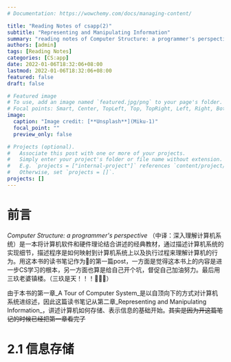 ```yaml
---
# Documentation: https://wowchemy.com/docs/managing-content/

title: "Reading Notes of csapp(2)"
subtitle: "Representing and Manipulating Information"
summary: "reading notes of Computer Structure: a programmer's perspective "
authors: [admin]
tags: [Reading Notes]
categories: [CS:app]
date: 2022-01-06T18:32:06+08:00
lastmod: 2022-01-06T18:32:06+08:00
featured: false
draft: false

# Featured image
# To use, add an image named `featured.jpg/png` to your page's folder.
# Focal points: Smart, Center, TopLeft, Top, TopRight, Left, Right, BottomLeft, Bottom, BottomRight.
image:
  caption: "Image credit: [**Unsplash**](Miku-1)"
  focal_point: ""
  preview_only: false

# Projects (optional).
#   Associate this post with one or more of your projects.
#   Simply enter your project's folder or file name without extension.
#   E.g. `projects = ["internal-project"]` references `content/project/deep-learning/index.md`.
#   Otherwise, set `projects = []`.
projects: []
---
```


# 前言

*Computer Structure: a programmer's perspective* （中译：深入理解计算机系统）是一本将计算机软件和硬件理论结合讲述的经典教材，通过描述计算机系统的实现细节，描述程序是如何映射到计算机系统上以及执行过程来理解计算机的行为。用这本书的读书笔记作为👴的第一篇post，一方面是觉得这本书上的内容是进一步CS学习的根本，另一方面也算是给自己开个坑，督促自己加油努力。最后用三玖老婆镇楼。（三玖是天！！！🎉🎊✨）

由于本书的第一章_A Tour of Computer System_是以自顶向下的方式对计算机系统进综述，因此这篇读书笔记从第二章_Representing and Manipulating Information_，讲述计算机如何存储、表示信息的基础开始。~~其实是因为开这篇笔记的时候已经把第一章看完了~~

# 2.1 信息存储

